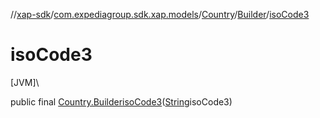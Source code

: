 //[xap-sdk](../../../../index.md)/[com.expediagroup.sdk.xap.models](../../index.md)/[Country](../index.md)/[Builder](index.md)/[isoCode3](iso-code3.md)

# isoCode3

[JVM]\

public final [Country.Builder](index.md)[isoCode3](iso-code3.md)([String](https://docs.oracle.com/javase/8/docs/api/java/lang/String.html)isoCode3)
